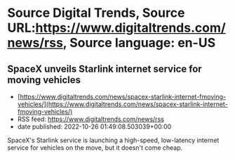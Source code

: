 # Source Digital Trends, Source URL:https://www.digitaltrends.com/news/rss, Source language: en-US

## SpaceX unveils Starlink internet service for moving vehicles
 - [https://www.digitaltrends.com/news/spacex-starlink-internet-fmoving-vehicles/](https://www.digitaltrends.com/news/spacex-starlink-internet-fmoving-vehicles/)
 - RSS feed: https://www.digitaltrends.com/news/rss
 - date published: 2022-10-26 01:49:08.503039+00:00

SpaceX's Starlink service is launching a high-speed, low-latency internet service for vehicles on the move, but it doesn't come cheap.
